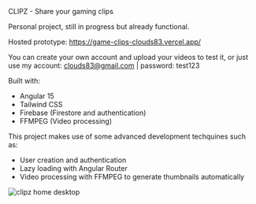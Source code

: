 CLIPZ - Share your gaming clips

Personal project, still in progress but already functional.

Hosted prototype: https://game-clips-clouds83.vercel.app/

You can create your own account and upload your videos to test it,
or just use my account: clouds83@gmail.com | password: test123

Built with:
- Angular 15
- Tailwind CSS
- Firebase (Firestore and authentication)
- FFMPEG (Video processing)

This project makes use of some advanced development techquines such as:
- User creation and authentication
- Lazy loading with Angular Router
- Video processing with FFMPEG to generate thumbnails automatically

![clipz home desktop](https://user-images.githubusercontent.com/1158183/212562318-da70363f-9a33-44be-94a2-b99b0d737840.png)
